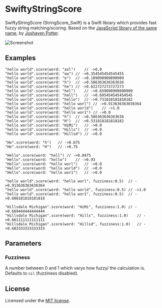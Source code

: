 # SwiftyStringScore

SwiftyStringScore (StringScore_Swift) is a Swift library which provides fast fuzzy string matching/scoring. Based on the [JavaScript library of the same name](https://github.com/joshaven/string_score), by [Joshaven Potter](https://github.com/joshaven).

![Screenshot](https://raw.githubusercontent.com/yichizhang/SwiftyStringScore/master/Screenshots/screenshot1.png)

## Examples

```
"hello world".score(word: "axl")	// ->0.0
"hello world".score(word: "ow")	// ->0.354545454545455
"hello world".score(word: "e")	// ->0.109090909090909
"hello world".score(word: "h")	// ->0.586363636363636
"hello world".score(word: "he")	// ->0.622727272727273
"hello world".score(word: "hel")	// ->0.659090909090909
"hello world".score(word: "hell")	// ->0.695454545454545
"hello world".score(word: "hello")	// ->0.731818181818182
"hello world".score(word: "hello worl")	// ->0.913636363636364
"hello world".score(word: "hello world")	// ->1.0
"hello world".score(word: "hello wor1")	// ->0.0
"hello world".score(word: "h")	// ->0.586363636363636
"hello world".score(word: "H")	// ->0.531818181818182
"hello world".score(word: "HiMi")	// ->0.0
"hello world".score(word: "Hills")	// ->0.0
"hello world".score(word: "Hillsd")	// ->0.0

"He".score(word: "h")	// ->0.675
"He".score(word: "H")	// ->0.75

"Hello".score(word: "hell")	// ->0.8475
"Hello".score(word: "hello")	// ->0.93
"Hello".score(word: "hello worl")	// ->0.0
"Hello".score(word: "hello world")	// ->0.0
"Hello".score(word: "hello wor1")	// ->0.0

"hello world".score(word: "hello worl", fuzziness:0.5)	// ->0.913636363636364
"hello world".score(word: "hello world", fuzziness:0.5)	// ->1.0
"hello world".score(word: "hello wor1", fuzziness:0.5)	// ->0.608181818181818

"Hillsdale Michigan".score(word: "HiMi", fuzziness:1.0)	// ->0.669444444444444
"Hillsdale Michigan".score(word: "Hills", fuzziness:1.0)	// ->0.661111111111111
"Hillsdale Michigan".score(word: "Hillsd", fuzziness:1.0)	// ->0.683333333333333
```

## Parameters

### Fuzziness

A number between 0 and 1 which varys how fuzzy/ the calculation is.
Defaults to `nil` (fuzziness disabled).


## License

Licensed under the [MIT license](http://www.opensource.org/licenses/mit-license.php).

